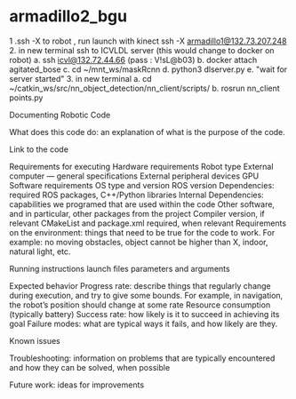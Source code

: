 # armadillo2_bgu



1 .ssh -X to robot , run launch with kinect
	ssh -X armadillo1@132.73.207.248
2. in new terminal ssh to ICVLDL server (this would change to docker on robot)
	a. ssh icvl@132.72.44.66 (pass : V!sL@b03)
	b. docker attach agitated_bose 
	c. cd ~/mnt_ws/maskRcnn
	d. python3 dlserver.py
	e. "wait for server started"
3. in new terminal
	a. cd ~/catkin_ws/src/nn_object_detection/nn_client/scripts/
	b. rosrun nn_client points.py
	
	
	
	
	

Documenting Robotic Code

What does this code do: an explanation of what is the purpose of the code.

Link to the code

Requirements for executing
Hardware requirements
Robot type
External computer — general specifications
External peripheral devices
GPU
Software requirements
OS type and version
ROS version
Dependencies: required ROS packages, C++/Python libraries
Internal Dependencies: capabilities we programed that are used within the code
Other software, and in particular, other packages from the project
Compiler version, if relevant
CMakeList and package.xml required, when relevant
Requirements on the environment: things that need to be true for the code to work. For example: no moving obstacles, object cannot be higher than X, indoor, natural light, etc.

Running instructions 
launch files 
parameters and arguments

Expected behavior
Progress rate: describe things that regularly change during execution, and try to give some bounds. For example, in navigation, the robot’s position should change at some rate
Resource consumption (typically battery)
Success rate: how likely is it to succeed in achieving its goal
Failure modes: what are typical ways it fails, and how likely are they.

Known issues

Troubleshooting: information on problems that are typically encountered and how they can be solved, when possible

Future work: ideas for improvements




